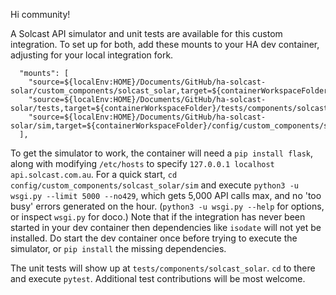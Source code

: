 Hi community!

A Solcast API simulator and unit tests are available for this custom integration. To set up for both, add these mounts to your HA dev container, adjusting for your local integration fork.

```
  "mounts": [
    "source=${localEnv:HOME}/Documents/GitHub/ha-solcast-solar/custom_components/solcast_solar,target=${containerWorkspaceFolder}/config/custom_components/solcast_solar,type=bind",
    "source=${localEnv:HOME}/Documents/GitHub/ha-solcast-solar/tests,target=${containerWorkspaceFolder}/tests/components/solcast_solar,type=bind",
    "source=${localEnv:HOME}/Documents/GitHub/ha-solcast-solar/sim,target=${containerWorkspaceFolder}/config/custom_components/solcast_solar/sim,type=bind"
  ],
```

To get the simulator to work, the container will need a `pip install flask`, along with modifying `/etc/hosts` to specify `127.0.0.1 localhost api.solcast.com.au`. For a quick start, `cd config/custom_components/solcast_solar/sim` and execute `python3 -u wsgi.py --limit 5000 --no429`, which gets 5,000 API calls max, and no 'too busy' errors generated on the hour. (`python3 -u wsgi.py --help` for options, or inspect `wsgi.py` for doco.) Note that if the integration has never been started in your dev container then dependencies like `isodate` will not yet be installed. Do start the dev container once before trying to execute the simulator, or `pip install` the missing dependencies.

The unit tests will show up at `tests/components/solcast_solar`. `cd` to there and execute `pytest`. Additional test contributions will be most welcome.
